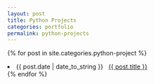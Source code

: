 ```yaml
---
layout: post
title: Python Projects
categories: portfolio
permalink: python-projects
---
```



{% for post in site.categories.python-project %}
 <li><span>{{ post.date | date_to_string }}</span> &nbsp; <a href="https://github.com/CodeCricut/{{ post.title }}">{{ post.title }}</a></li>
{% endfor %}